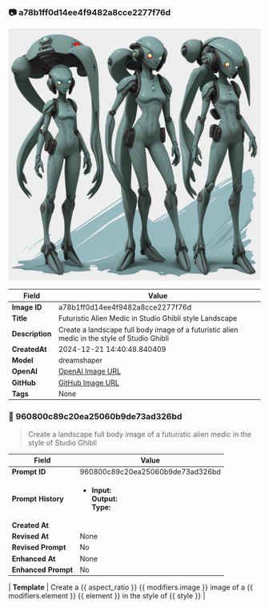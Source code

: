 

### 📷 a78b1ff0d14ee4f9482a8cce2277f76d 


![data.id](./a78b1ff0d14ee4f9482a8cce2277f76d.jpg)


| Field          | Value                                                                                                                     |
|----------------|---------------------------------------------------------------------------------------------------------------------------|
| **Image ID**             | a78b1ff0d14ee4f9482a8cce2277f76d                                                                                                             |
| **Title**           | Futuristic Alien Medic in Studio Ghibli style Landscape                                                                                                       |
| **Description**           | Create a landscape full body image of a futuristic alien medic in the style of Studio Ghibli                                                                                                       |
| **CreatedAt**        | 2024-12-21 14:40:48.840409                                                                                                        |
| **Model**        | dreamshaper                                                                                                        |
| **OpenAI**         | [OpenAI Image URL](http://192.168.1.85:8081/generated-images/b641530369641.png)                                                                                |
| **GitHub**         | [GitHub Image URL](https://raw.githubusercontent.com/Caneta-Silva/GODZ/refs/heads/main/images/a78b1ff0d14ee4f9482a8cce2277f76d/a78b1ff0d14ee4f9482a8cce2277f76d.jpg)                                                                                |
| **Tags**       | None                                                                                                                   |

### 📜 960800c89c20ea25060b9de73ad326bd

> Create a landscape full body image of a futuristic alien medic in the style of Studio Ghibli

| Field          | Value                                                                                                                                                                      |
|----------------|----------------------------------------------------------------------------------------------------------------------------------------------------------------------------|
| **Prompt ID**  | 960800c89c20ea25060b9de73ad326bd                                                                                                                                                            |
| **Prompt History** | <ul><li>**Input:**  <br> **Output:**  <br> **Type:** </li></ul> |
| **Created At** |                                                                                                                                                    |
| **Revised At** | None                                                                                                                                                   |
| **Revised Prompt** | No                                                                                                                                                                      |
| **Enhanced At** | None                                                                                                                                                  |
| **Enhanced Prompt** | No                                                                                                                                                                    |

| **Template**   | Create a {{ aspect_ratio }} {{ modifiers.image }} image of a {{ modifiers.element }} {{ element }} in the style of {{ style }}                                                                                                                                           |


